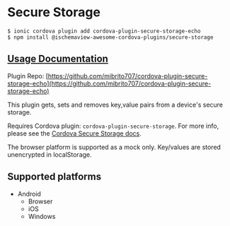 # Secure Storage

```text
$ ionic cordova plugin add cordova-plugin-secure-storage-echo
$ npm install @ischemaview-awesome-cordova-plugins/secure-storage
```

## [Usage Documentation](https://danielsogl.gitbook.io/awesome-cordova-plugins/plugins/secure-storage/)

Plugin Repo: [https://github.com/mibrito707/cordova-plugin-secure-storage-echo](https://github.com/mibrito707/cordova-plugin-secure-storage-echo)

This plugin gets, sets and removes key,value pairs from a device's secure storage.

Requires Cordova plugin: `cordova-plugin-secure-storage`. For more info, please see the [Cordova Secure Storage docs](https://github.com/Crypho/cordova-plugin-secure-storage).

The browser platform is supported as a mock only. Key/values are stored unencrypted in localStorage.

## Supported platforms

* Android
  * Browser
  * iOS
  * Windows

